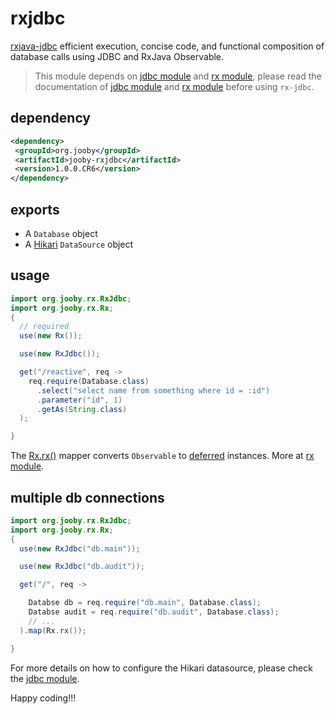 # rxjdbc

<a href="https://github.com/davidmoten/rxjava-jdbc">rxjava-jdbc</a> efficient execution, concise code, and functional composition of database calls using JDBC and RxJava Observable.


> This module depends on [jdbc module](/doc/jdbc) and [rx module](/doc/rxjava), please read the documentation of [jdbc module](/doc/jdbc) and [rx module](/doc/rxjava) before using ```rx-jdbc```.

## dependency

```xml
<dependency>
 <groupId>org.jooby</groupId>
 <artifactId>jooby-rxjdbc</artifactId>
 <version>1.0.0.CR6</version>
</dependency>
```

## exports

* A ```Database``` object 
* A [Hikari](https://github.com/brettwooldridge/HikariCP) ```DataSource``` object 

## usage

```java
import org.jooby.rx.RxJdbc;
import org.jooby.rx.Rx;
{
  // required
  use(new Rx());

  use(new RxJdbc());

  get("/reactive", req ->
    req.require(Database.class)
      .select("select name from something where id = :id")
      .parameter("id", 1)
      .getAs(String.class)
  );

}
```

The [Rx.rx()](/apidocs/org/jooby/rx/Rx.html#rx--) mapper converts ```Observable``` to [deferred](/apidocs/org/jooby/Deferred.html) instances. More at [rx module](/doc/rxjava).

## multiple db connections

```java
import org.jooby.rx.RxJdbc;
import org.jooby.rx.Rx;
{
  use(new RxJdbc("db.main"));

  use(new RxJdbc("db.audit"));

  get("/", req ->

    Databse db = req.require("db.main", Database.class);
    Databse audit = req.require("db.audit", Database.class);
    // ...
  ).map(Rx.rx());

}
```

For more details on how to configure the Hikari datasource, please check the [jdbc module](/doc/jdbc).

Happy coding!!!
